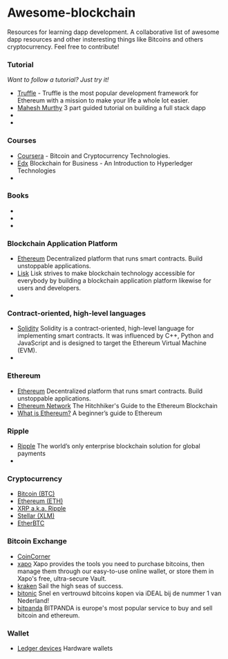 # Awesome-blockchain
Resources for learning dapp development. A collaborative list of awesome dapp resources and other insteresting things like Bitcoins and others cryptocurrency. Feel free to contribute!


### Tutorial
*Want to follow a tutorial? Just try it!*

* [Truffle](http://truffleframework.com/tutorials/) - Truffle is the most popular development framework for Ethereum with a mission to make your life a whole lot easier.
* [Mahesh Murthy](https://medium.com/@mvmurthy/full-stack-hello-world-voting-ethereum-dapp-tutorial-part-1-40d2d0d807c2) 3 part guided tutorial on building a full stack dapp
* []()
* []()


### Courses

* [Coursera](https://www.coursera.org/learn/cryptocurrency/home/info) - Bitcoin and Cryptocurrency Technologies.
* [Edx](https://www.edx.org/course/blockchain-business-introduction-linuxfoundationx-lfs171x) Blockchain for Business - An Introduction to Hyperledger Technologies
* []()

### Books

* []()
* []()
* []()



### Blockchain Application Platform
* [Ethereum](https://ethereum.org) Decentralized platform that runs smart contracts. Build unstoppable applications.
* [Lisk](https://lisk.io) Lisk strives to make blockchain technology accessible for everybody by building a blockchain application platform likewise for users and developers.
* []()


### Contract-oriented, high-level languages

* [Solidity](https://solidity.readthedocs.io/en/develop/index.html#) Solidity is a contract-oriented, high-level language for implementing smart contracts. It was influenced by C++, Python and JavaScript and is designed to target the Ethereum Virtual Machine (EVM).
* []()

### Ethereum
* [Ethereum](https://ethereum.org) Decentralized platform that runs smart contracts. Build unstoppable applications.
* [Ethereum Network](https://ethereum.network) The Hitchhiker's Guide to the Ethereum Blockchain
* [What is Ethereum?](https://blog.coinbase.com/a-beginners-guide-to-ethereum-46dd486ceecf) A beginner’s guide to Ethereum


### Ripple
* [Ripple](https://ripple.com) The world’s only enterprise blockchain solution for global payments
* []()



### Cryptocurrency
* [Bitcoin (BTC)]()
* [Ethereum (ETH)]()
* [XRP a.k.a. Ripple]()
* [Stellar (XLM)]()
* [EtherBTC](https://etherbtc.io)

### Bitcoin Exchange
* [CoinCorner](https://www.coincorner.com)
* [xapo](https://xapo.com) Xapo provides the tools you need to purchase bitcoins, then manage them through our easy-to-use online wallet, or store them in Xapo's free, ultra-secure Vault.
* [kraken](https://www.kraken.com) Sail the high seas of success.
* [bitonic](https://bitonic.nl) Snel en vertrouwd bitcoins kopen via iDEAL bij de nummer 1 van Nederland! 
* [bitpanda](https://www.bitpanda.com) BITPANDA is europe's most popular service to buy and sell bitcoin and ethereum.

### Wallet
* [Ledger devices](https://www.ledgerwallet.com) Hardware wallets

